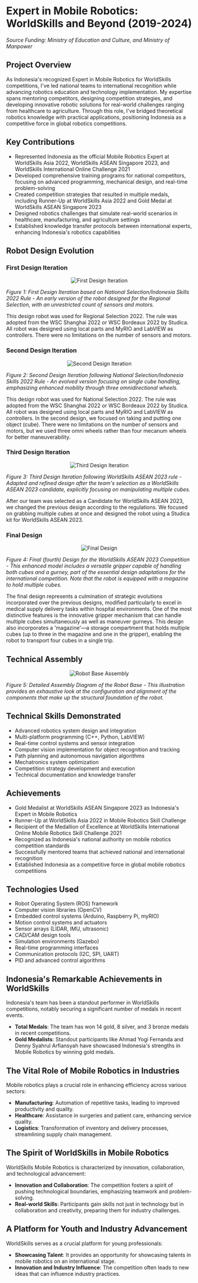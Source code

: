 # Expert in Mobile Robotics: WorldSkills and Beyond (2019-2024)
*Source Funding: Ministry of Education and Culture, and Ministry of Manpower*

## Project Overview
As Indonesia's recognized Expert in Mobile Robotics for WorldSkills competitions, I've led national teams to international recognition while advancing robotics education and technology implementation. My expertise spans mentoring competitors, designing competition strategies, and developing innovative robotic solutions for real-world challenges ranging from healthcare to agriculture. Through this role, I've bridged theoretical robotics knowledge with practical applications, positioning Indonesia as a competitive force in global robotics competitions.

## Key Contributions
- Represented Indonesia as the official Mobile Robotics Expert at WorldSkills Asia 2022, WorldSkills ASEAN Singapore 2023, and WorldSkills International Online Challenge 2021
- Developed comprehensive training programs for national competitors, focusing on advanced programming, mechanical design, and real-time problem-solving
- Created competition strategies that resulted in multiple medals, including Runner-Up at WorldSkills Asia 2022 and Gold Medal at WorldSkills ASEAN Singapore 2023
- Designed robotics challenges that simulate real-world scenarios in healthcare, manufacturing, and agriculture settings
- Established knowledge transfer protocols between international experts, enhancing Indonesia's robotics capabilities

## Robot Design Evolution

### First Design Iteration
<p align="center"><img src="./images/projects/worldskills/picture1.webp" alt="First Design Iteration"></p>

*Figure 1: First Design Iteration based on National Selection/Indonesia Skills 2022 Rule - An early version of the robot designed for the Regional Selection, with an unrestricted count of sensors and motors.*

This design robot was used for Regional Selection 2022. The rule was adopted from the WSC Shanghai 2022 or WSC Bordeaux 2022 by Studica. All robot was designed using local parts and MyRIO and LabVIEW as controllers. There were no limitations on the number of sensors and motors.

### Second Design Iteration
<p align="center">
    <img src="./images/projects/worldskills/picture2.webp" alt="Second Design Iteration">
</p>

*Figure 2: Second Design Iteration following National Selection/Indonesia Skills 2022 Rule - An evolved version focusing on single cube handling, emphasizing enhanced mobility through three omnidirectional wheels.*

This design robot was used for National Selection 2022. The rule was adopted from the WSC Shanghai 2022 or WSC Bordeaux 2022 by Studica. All robot was designed using local parts and MyRIO and LabVIEW as controllers. In the second design, we focused on taking and putting one object (cube). There were no limitations on the number of sensors and motors, but we used three omni wheels rather than four mecanum wheels for better maneuverability.

### Third Design Iteration
<p align="center"><img src="./images/projects/worldskills/picture3.webp" alt="Third Design Iteration"></p>

*Figure 3: Third Design Iteration following WorldSkills ASEAN 2023 rule - Adapted and refined design after the team's selection as a WorldSkills ASEAN 2023 candidate, explicitly focusing on manipulating multiple cubes.*

After our team was selected as a Candidate for WorldSkills ASEAN 2023, we changed the previous design according to the regulations. We focused on grabbing multiple cubes at once and designed the robot using a Studica kit for WorldSkills ASEAN 2023.

### Final Design
<p align="center"><img src="./images/projects/worldskills/picture4.webp" alt="Final Design"></p>

*Figure 4: Final (fourth) Design for the WorldSkills ASEAN 2023 Competition - This enhanced model includes a versatile gripper capable of handling both cubes and a gurney, part of the essential design adaptations for the international competition. Note that the robot is equipped with a magazine to hold multiple cubes.*

The final design represents a culmination of strategic evolutions incorporated over the previous designs, modified particularly to excel in medical supply delivery tasks within hospital environments. One of the most distinctive features is the innovative gripper mechanism that can handle multiple cubes simultaneously as well as maneuver gurneys. This design also incorporates a 'magazine'—a storage compartment that holds multiple cubes (up to three in the magazine and one in the gripper), enabling the robot to transport four cubes in a single trip.

## Technical Assembly
<p align="center"><img src="./images/projects/worldskills/picture5.webp" alt="Robot Base Assembly"></p>

*Figure 5: Detailed Assembly Diagram of the Robot Base - This illustration provides an exhaustive look at the configuration and alignment of the components that make up the structural foundation of the robot.*

## Technical Skills Demonstrated
- Advanced robotics system design and integration
- Multi-platform programming (C++, Python, LabVIEW)
- Real-time control systems and sensor integration
- Computer vision implementation for object recognition and tracking
- Path planning and autonomous navigation algorithms
- Mechatronics system optimization
- Competition strategy development and execution
- Technical documentation and knowledge transfer

## Achievements
- Gold Medalist at WorldSkills ASEAN Singapore 2023 as Indonesia's Expert in Mobile Robotics
- Runner-Up at WorldSkills Asia 2022 in Mobile Robotics Skill Challenge
- Recipient of the Medallion of Excellence at WorldSkills International Online Mobile Robotics Skill Challenge 2021
- Recognized as Indonesia's national authority on mobile robotics competition standards
- Successfully mentored teams that achieved national and international recognition
- Established Indonesia as a competitive force in global mobile robotics competitions

## Technologies Used
- Robot Operating System (ROS) framework
- Computer vision libraries (OpenCV)
- Embedded control systems (Arduino, Raspberry Pi, myRIO)
- Motion control systems and actuators
- Sensor arrays (LIDAR, IMU, ultrasonic)
- CAD/CAM design tools
- Simulation environments (Gazebo)
- Real-time programming interfaces
- Communication protocols (I2C, SPI, UART)
- PID and advanced control algorithms

## Indonesia's Remarkable Achievements in WorldSkills
Indonesia's team has been a standout performer in WorldSkills competitions, notably securing a significant number of medals in recent events.

- **Total Medals**: The team has won 14 gold, 8 silver, and 3 bronze medals in recent competitions.
- **Gold Medalists**: Standout participants like Ahmad Yogi Fernanda and Denny Syahrul Arfiansyah have showcased Indonesia's strengths in Mobile Robotics by winning gold medals.

## The Vital Role of Mobile Robotics in Industries
Mobile robotics plays a crucial role in enhancing efficiency across various sectors:

- **Manufacturing**: Automation of repetitive tasks, leading to improved productivity and quality.
- **Healthcare**: Assistance in surgeries and patient care, enhancing service quality.
- **Logistics**: Transformation of inventory and delivery processes, streamlining supply chain management.

## The Spirit of WorldSkills in Mobile Robotics
WorldSkills Mobile Robotics is characterized by innovation, collaboration, and technological advancement:

- **Innovation and Collaboration**: The competition fosters a spirit of pushing technological boundaries, emphasizing teamwork and problem-solving.
- **Real-world Skills**: Participants gain skills not just in technology but in collaboration and creativity, preparing them for industry challenges.

## A Platform for Youth and Industry Advancement
WorldSkills serves as a crucial platform for young professionals:

- **Showcasing Talent**: It provides an opportunity for showcasing talents in mobile robotics on an international stage.
- **Innovation and Industry Influence**: The competition often leads to new ideas that can influence industry practices.